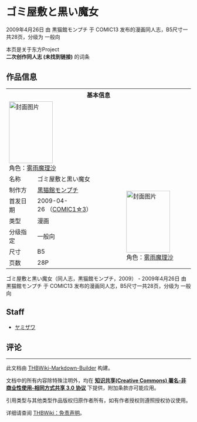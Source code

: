 # ゴミ屋敷と黒い魔女

<!-- source html: G:\repos\THBWiki-Markdown-Builder\THBWikiMarkdown\Temp\main\e\e7\ns0%3A%E3%82%B4%E3%83%9F%E5%B1%8B%E6%95%B7%E3%81%A8%E9%BB%92%E3%81%84%E9%AD%94%E5%A5%B3.html -->

2009年4月26日 由 黒猫館モンプチ 于 COMIC13 发布的漫画同人志，B5尺寸一共28页，分级为 一般向

本页是关于东方Project  
 **二次创作同人志 (未找到链接)** 的词条
## 作品信息

<table><tbody><tr><th colspan="3">基本信息</th></tr><tr><td class="cover-artwork-mobile" colspan="2"><a href="./文件-ゴミ屋敷と黒い魔女封面.jpg.md" class="image" title="封面图片"><img alt="封面图片" src="https://upload.thwiki.cc/thumb/5/5b/%E3%82%B4%E3%83%9F%E5%B1%8B%E6%95%B7%E3%81%A8%E9%BB%92%E3%81%84%E9%AD%94%E5%A5%B3%E5%B0%81%E9%9D%A2.jpg/119px-%E3%82%B4%E3%83%9F%E5%B1%8B%E6%95%B7%E3%81%A8%E9%BB%92%E3%81%84%E9%AD%94%E5%A5%B3%E5%B0%81%E9%9D%A2.jpg" decoding="async" loading="lazy" width="119" height="168" srcset="https://upload.thwiki.cc/thumb/5/5b/%E3%82%B4%E3%83%9F%E5%B1%8B%E6%95%B7%E3%81%A8%E9%BB%92%E3%81%84%E9%AD%94%E5%A5%B3%E5%B0%81%E9%9D%A2.jpg/178px-%E3%82%B4%E3%83%9F%E5%B1%8B%E6%95%B7%E3%81%A8%E9%BB%92%E3%81%84%E9%AD%94%E5%A5%B3%E5%B0%81%E9%9D%A2.jpg 1.5x, https://upload.thwiki.cc/thumb/5/5b/%E3%82%B4%E3%83%9F%E5%B1%8B%E6%95%B7%E3%81%A8%E9%BB%92%E3%81%84%E9%AD%94%E5%A5%B3%E5%B0%81%E9%9D%A2.jpg/237px-%E3%82%B4%E3%83%9F%E5%B1%8B%E6%95%B7%E3%81%A8%E9%BB%92%E3%81%84%E9%AD%94%E5%A5%B3%E5%B0%81%E9%9D%A2.jpg 2x" data-file-width="389" data-file-height="550"></a><div class="cover-char">角色：<a href="./雾雨魔理沙.md" title="雾雨魔理沙">雾雨魔理沙</a></div></td>
</tr><tr><td class="label">名称</td><td colspan="2"> ゴミ屋敷と黒い魔女 </td></tr><tr><td class="label">制作方</td><td><a href="./黒猫館モンプチ.md" title="黒猫館モンプチ">黒猫館モンプチ</a></td><td class="cover-artwork" rowspan="6" style="min-width:168px;"><a href="./文件-ゴミ屋敷と黒い魔女封面.jpg.md" class="image" title="封面图片"><img alt="封面图片" src="https://upload.thwiki.cc/thumb/5/5b/%E3%82%B4%E3%83%9F%E5%B1%8B%E6%95%B7%E3%81%A8%E9%BB%92%E3%81%84%E9%AD%94%E5%A5%B3%E5%B0%81%E9%9D%A2.jpg/119px-%E3%82%B4%E3%83%9F%E5%B1%8B%E6%95%B7%E3%81%A8%E9%BB%92%E3%81%84%E9%AD%94%E5%A5%B3%E5%B0%81%E9%9D%A2.jpg" decoding="async" loading="lazy" width="119" height="168" srcset="https://upload.thwiki.cc/thumb/5/5b/%E3%82%B4%E3%83%9F%E5%B1%8B%E6%95%B7%E3%81%A8%E9%BB%92%E3%81%84%E9%AD%94%E5%A5%B3%E5%B0%81%E9%9D%A2.jpg/178px-%E3%82%B4%E3%83%9F%E5%B1%8B%E6%95%B7%E3%81%A8%E9%BB%92%E3%81%84%E9%AD%94%E5%A5%B3%E5%B0%81%E9%9D%A2.jpg 1.5x, https://upload.thwiki.cc/thumb/5/5b/%E3%82%B4%E3%83%9F%E5%B1%8B%E6%95%B7%E3%81%A8%E9%BB%92%E3%81%84%E9%AD%94%E5%A5%B3%E5%B0%81%E9%9D%A2.jpg/237px-%E3%82%B4%E3%83%9F%E5%B1%8B%E6%95%B7%E3%81%A8%E9%BB%92%E3%81%84%E9%AD%94%E5%A5%B3%E5%B0%81%E9%9D%A2.jpg 2x" data-file-width="389" data-file-height="550"></a><div class="cover-char">角色：<a href="./雾雨魔理沙.md" title="雾雨魔理沙">雾雨魔理沙</a></div></td>
</tr><tr><td class="label">首发日期</td><td>2009-04-26&#160;（<a href="/展会作品列表?e=COMIC1%233">COMIC1☆3</a>）</td></tr><tr><td class="label">类型</td><td>漫画</td></tr><tr><td class="label">分级指定</td><td>一般向</td></tr><tr><td class="label">尺寸</td><td>B5</td></tr><tr><td class="label">页数</td><td>28P</td></tr></tbody></table>

ゴミ屋敷と黒い魔女（同人志，黒猫館モンプチ，2009） - 2009年4月26日 由 黒猫館モンプチ 于 COMIC13 发布的漫画同人志，B5尺寸一共28页，分级为 一般向
## Staff
- [ヤミザワ](./ヤミザワ.md)

## 评论




---

此文档由 [THBWiki-Markdown-Builder](https://github.com/Delsin-Yu/THBWiki-Markdown-Builder) 构建。

文档中的所有内容除特殊注明外，均在 [**知识共享(Creative Commons) 署名-非商业性使用-相同方式共享 3.0 协议**](https://creativecommons.org/licenses/by-sa/3.0/deed.zh-hans) 下提供，附加条款亦可能应用。

引用类型与其他类型作品版权归原作者所有，如有作者授权则遵照授权协议使用。

详细请查阅 [THBWiki：免责声明](https://thbwiki.cc/THBWiki:%E5%85%8D%E8%B4%A3%E5%A3%B0%E6%98%8E)。

